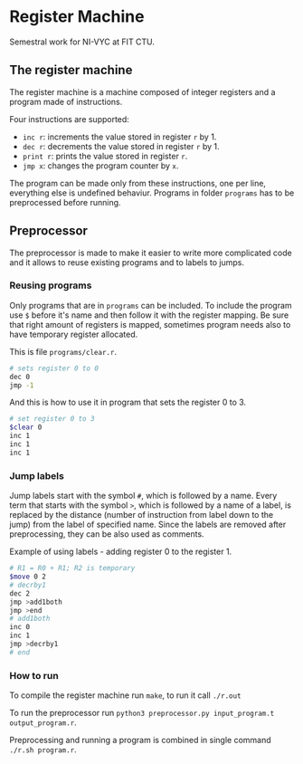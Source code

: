# Register Machine

Semestral work for NI-VYC at FIT CTU.


## The register machine

The register machine is a machine composed of integer registers and a program made of instructions.

Four instructions are supported:
- `inc r`: increments the value stored in register `r` by 1.
- `dec r`: decrements the value stored in register `r` by 1.
- `print r`: prints the value stored in register `r`.
- `jmp x`: changes the program counter by `x`.

The program can be made only from these instructions, one per line, everything else is undefined behaviur. Programs in folder `programs` has to be preprocessed before running.

## Preprocessor

The preprocessor is made to make it easier to write more complicated code and it allows to reuse existing programs and to labels to jumps.

### Reusing programs

Only programs that are in `programs` can be included. To include the program use `$` before it's name and then follow it with the register mapping. Be sure that right amount of registers is mapped, sometimes program needs also to have temporary register allocated.


This is file `programs/clear.r`.

```bash
# sets register 0 to 0
dec 0
jmp -1
```

And this is how to use it in program that sets the register 0 to 3.
```bash
# set register 0 to 3
$clear 0
inc 1
inc 1
inc 1
```
### Jump labels

Jump labels start with the symbol `#`, which is followed by a name. Every term that starts with the symbol `>`, which is followed by a name of a label, is replaced by the distance (number of instruction from label down to the jump) from the label of specified name. Since the labels are removed after preprocessing, they can be also used as comments.


Example of using labels - adding register 0 to the register 1.
```bash
# R1 = R0 + R1; R2 is temporary
$move 0 2
# decrby1
dec 2
jmp >add1both
jmp >end
# add1both
inc 0
inc 1
jmp >decrby1
# end
```

### How to run

To compile the register machine run `make`, to run it call `./r.out`

To run the preprocessor run `python3 preprocessor.py input_program.t output_program.r`.

Preprocessing and running a program is combined in single command `./r.sh program.r`.





